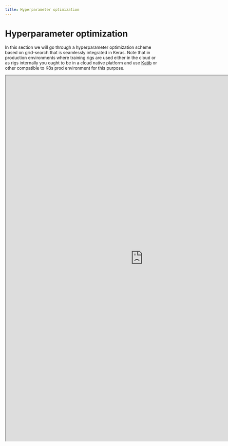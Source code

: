 ```yaml
---
title: Hyperparameter optimization
---
```


# Hyperparameter optimization

In this section we will go through a hyperparameter optimization scheme based on grid-search that is seamlessly integrated in Keras. Note that in production environments where training rigs are used either in the cloud or as rigs internally you ought to be in a cloud native platform and use [Katib](https://github.com/kubeflow/katib) or other compatible to K8s prod environment for this purpose. 

<iframe src="https://nbviewer.jupyter.org/github/tensorflow/docs/blob/master/site/en/tutorials/keras/keras_tuner.ipynb" width="900" height="1200"></iframe>

